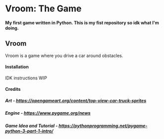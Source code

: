 # Vroom: The Game
#### My first game written in Python. This is my fist repository so idk what I'm doing.

## Vroom
Vroom is a game where you drive a car around obstacles.

#### Installation

IDK instructions WIP

#### Credits
##### Art - https://opengameart.org/content/top-view-car-truck-sprites
##### Engine - https://www.pygame.org/news
##### Game Idea and Tutorial - https://pythonprogramming.net/pygame-python-3-part-1-intro/
